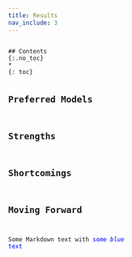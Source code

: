 ```yaml
---
title: Results
nav_include: 3
---
```


<code>
## Contents
{:.no_toc}
*
{: toc}

## Preferred Models


## Strengths

## Shortcomings

## Moving Forward

Some Markdown text with <span style="color:blue">some *blue* text</span></code>
